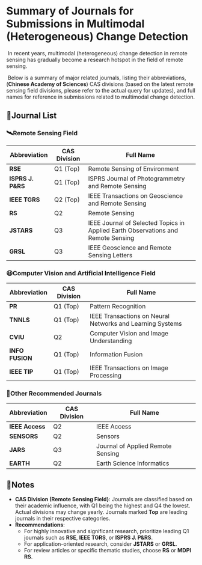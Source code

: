 # Summary of Journals for Submissions in Multimodal (Heterogeneous) Change Detection

​      In recent years, multimodal (heterogeneous) change detection in remote sensing has gradually become a research hotspot in the field of remote sensing. 

​      Below is a summary of major related journals, listing their abbreviations, (**Chinese Academy of Sciences**) CAS divisions (based on the latest remote sensing field divisions, please refer to the actual query for updates), and full names for reference in submissions related to multimodal change detection.

## 📒Journal List

### 🛰️Remote Sensing Field
| Abbreviation       | CAS Division   | Full Name                                              |
|--------------------|----------------|-------------------------------------------------------|
| **RSE**           | Q1 (Top)       | Remote Sensing of Environment                        |
| **ISPRS J. P&RS** | Q1 (Top)       | ISPRS Journal of Photogrammetry and Remote Sensing   |
| **IEEE TGRS**     | Q2 (Top)       | IEEE Transactions on Geoscience and Remote Sensing   |
| **RS**            | Q2             | Remote Sensing                                        |
| **JSTARS**        | Q3             | IEEE Journal of Selected Topics in Applied Earth Observations and Remote Sensing |
| **GRSL**          | Q3             | IEEE Geoscience and Remote Sensing Letters           |

### 😆Computer Vision and Artificial Intelligence Field
| Abbreviation       | CAS Division   | Full Name                                              |
|--------------------|----------------|-------------------------------------------------------|
| **PR**            | Q1 (Top)       | Pattern Recognition                                  |
| **TNNLS**         | Q1 (Top)       | IEEE Transactions on Neural Networks and Learning Systems |
| **CVIU**          | Q2             | Computer Vision and Image Understanding              |
| **INFO FUSION**   | Q1 (Top)       | Information Fusion                                   |
| **IEEE TIP**      | Q1 (Top)       | IEEE Transactions on Image Processing               |

### 🫣Other Recommended Journals
| Abbreviation       | CAS Division   | Full Name                                              |
|--------------------|----------------|-------------------------------------------------------|
| **IEEE Access**   | Q2             | IEEE Access                                          |
| **SENSORS**       | Q2             | Sensors                                             |
| **JARS**          | Q3             | Journal of Applied Remote Sensing                  |
| **EARTH**         | Q2             | Earth Science Informatics                           |

## 📝Notes

- **CAS Division (Remote Sensing Field)**: Journals are classified based on their academic influence, with Q1 being the highest and Q4 the lowest. Actual divisions may change yearly. Journals marked **Top** are leading journals in their respective categories.
- **Recommendations**:
  - For highly innovative and significant research, prioritize leading Q1 journals such as **RSE**, **IEEE TGRS**, or **ISPRS J. P&RS**.
  - For application-oriented research, consider **JSTARS** or **GRSL**.
  - For review articles or specific thematic studies, choose **RS** or **MDPI RS**.
